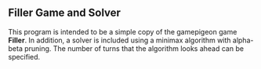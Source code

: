 ## Filler Game and Solver

This program is intended to be a simple copy of the gamepigeon game **Filler**. In addition, a solver is included using a minimax algorithm with alpha-beta pruning. The number of turns that the algorithm looks ahead can be specified. 
